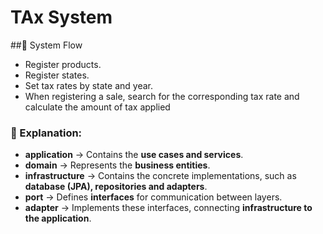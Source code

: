# TAx System


##🔹 System Flow

- Register products.
- Register states.
- Set tax rates by state and year.
- When registering a sale, search for the corresponding tax rate and calculate the amount of tax applied


### 🔹 Explanation:

- **application** → Contains the **use cases and services**.
- **domain** → Represents the **business entities**.
- **infrastructure** → Contains the concrete implementations, such as **database (JPA), repositories and adapters**.
- **port** → Defines **interfaces** for communication between layers.
- **adapter** → Implements these interfaces, connecting **infrastructure to the application**.
